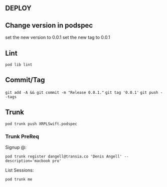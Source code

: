 ## DEPLOY

## Change version in podspec

set the new version to 0.0.1
set the new tag to 0.0.1

## Lint

`pod lib lint`

## Commit/Tag

`git add -A && git commit -m "Release 0.0.1."`
`git tag '0.0.1'`
`git push --tags`

## Trunk

`pod trunk push XRPLSwift.podspec`

### Trunk PreReq

Signup @:

`pod trunk register dangell@transia.co 'Denis Angell' --description='macbook pro'`

List Sessions:

`pod trunk me`
